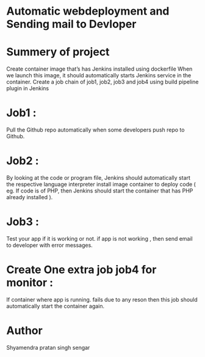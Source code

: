 # Automatic webdeployment and Sending mail to Devloper
# Summery of project
  Create container image that’s has Jenkins installed using dockerfile 
  When we launch this image, it should automatically starts Jenkins service in the container.
  Create a job chain of job1, job2, job3 and job4 using build pipeline plugin in Jenkins 
# Job1 : 
  Pull the Github repo automatically when some developers push repo to Github.
# Job2 :
  By looking at the code or program file, Jenkins should automatically start the respective language interpreter install image container to deploy code ( eg. If code is of PHP, then Jenkins should start the container that has PHP already installed ).
# Job3 : 
  Test your app if it is working or not.
  if app is not working , then send email to developer with error messages.
#	Create One extra job job4 for monitor :
  If container where app is running. fails due to any reson then this job should automatically start the container again.
# Author
  Shyamendra pratan singh sengar
